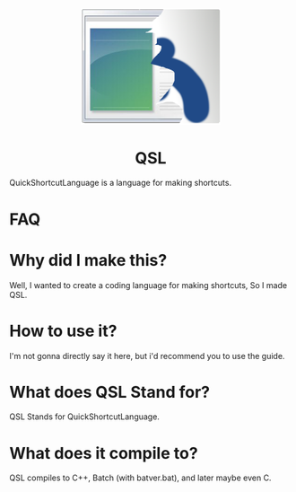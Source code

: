 <center>
<img src="2.png" width=250 height=auto>
<br>
<h1>QSL</h1>
</center>
QuickShortcutLanguage is a language for making shortcuts.
<h1>FAQ</h1>

Why did I make this?
=

Well, I wanted to create a coding language for making shortcuts, So I made QSL.

How to use it?
=
I'm not gonna directly say it here, but i'd recommend you to use the guide.

What does QSL Stand for?
=
QSL Stands for QuickShortcutLanguage.

What does it compile to?
=
QSL compiles to C++, Batch (with batver.bat), and later maybe even C.